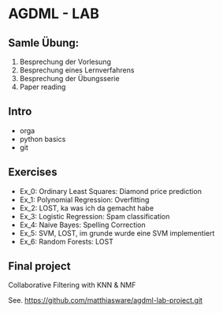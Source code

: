 # AGDML - LAB

## Samle Übung:

1) Besprechung der Vorlesung
2) Besprechung eines Lernverfahrens
2) Besprechung der Übungsserie
4) Paper reading

## Intro
- orga
- python basics
- git

## Exercises
- Ex_0: Ordinary Least Squares: Diamond price prediction 
- Ex_1: Polynomial Regression: Overfitting
- Ex_2: LOST, ka was ich da gemacht habe
- Ex_3: Logistic Regression: Spam classification
- Ex_4: Naive Bayes: Spelling Correction
- Ex_5: SVM, LOST, im grunde wurde eine SVM implementiert
- Ex_6: Random Forests: LOST

## Final project
Collaborative Filtering with KNN & NMF

See. https://github.com/matthiasware/agdml-lab-project.git